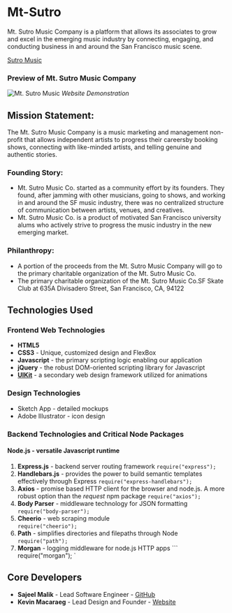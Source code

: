 # Mt-Sutro

Mt. Sutro Music Company is a platform that allows its associates to grow and excel in the emerging music industry by connecting, engaging, and conducting business in and around the San Francisco music scene.

[Sutro Music](https://sutromusic.com)

### Preview of Mt. Sutro Music Company

![Mt. Sutro Music](./public/assets/images/preview.gif  "Sutro")
*Website Demonstration*

## Mission Statement: 
The Mt. Sutro Music Company is a music marketing and management non-profit that allows independent artists to progress their careersby booking shows, connecting with like-minded artists, and telling genuine and authentic stories.

### Founding Story:
* Mt. Sutro Music Co. started as a community effort by its founders. They found, after jamming with other musicians, going to shows, and working in and around the SF music industry, there was no centralized structure of communication between artists, venues, and creatives.
* Mt. Sutro Music Co. is a product of motivated San Francisco university alums who actively strive to progress the music industry in the new emerging market.

### Philanthropy:
* A portion of the proceeds from the Mt. Sutro Music Company will go to the primary charitable organization of the Mt. Sutro Music Co.
* The primary charitable organization of the Mt. Sutro Music Co.SF Skate Club at 635A Divisadero Street, San Francisco, CA, 94122

## Technologies Used

### Frontend Web Technologies
* **HTML5**
* **CSS3** - Unique, customized design and FlexBox
* **Javascript** - the primary scripting logic enabling our application
* **jQuery** - the robust DOM-oriented scripting library for Javascript
* [**UIKit**](https://getuikit.com/docs/) - a secondary web design framework utilized for animations


### Design Technologies
* Sketch App - detailed mockups
* Adobe Illustrator - icon design


### Backend Technologies and Critical Node Packages

#### Node.js - versatile Javascript runtime 

1. **Express.js** - backend server routing framework
```require("express");```
2. **Handlebars.js** - provides the power to build semantic templates effectively through Express
``` require("express-handlebars"); ```
3. **Axios** - promise based HTTP client for the browser and node.js. A more robust option than the *request* npm package
```require("axios");```
4. **Body Parser** - middleware technology for JSON formatting
``` require("body-parser"); ```
5. **Cheerio** - web scraping module    
```require("cheerio");```
6. **Path** - simplifies directories and filepaths through Node
``` require("path"); ```
7. **Morgan** - logging middleware for node.js HTTP apps
``` require("morgan"); `


## Core Developers

* **Sajeel Malik** - Lead Software Engineer - [GitHub](https://github.com/sajeelmalik)
* **Kevin Macaraeg** - Lead Design and Founder - [Website](https://everysf.com)
